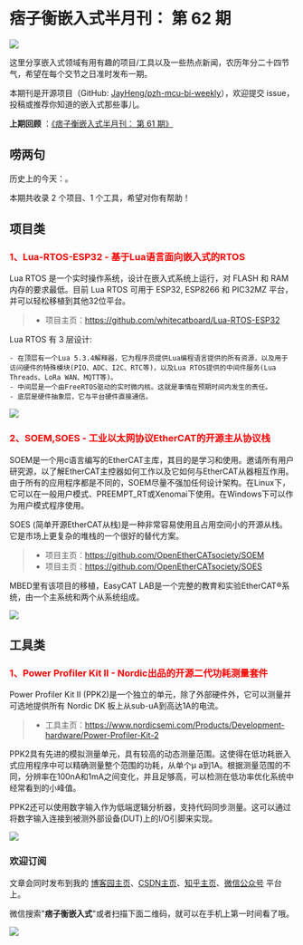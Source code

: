 # 痞子衡嵌入式半月刊： 第 62 期

![](http://henjay724.com/image/cnblogs/pzh_mcu_bi_weekly.PNG)

这里分享嵌入式领域有用有趣的项目/工具以及一些热点新闻，农历年分二十四节气，希望在每个交节之日准时发布一期。

本期刊是开源项目（GitHub: [JayHeng/pzh-mcu-bi-weekly](https://github.com/JayHeng/pzh-mcu-bi-weekly)），欢迎提交 issue，投稿或推荐你知道的嵌入式那些事儿。

**上期回顾** ：[《痞子衡嵌入式半月刊： 第 61 期》](https://www.cnblogs.com/henjay724/p/16690371.html)

## 唠两句

历史上的今天：。

本期共收录 2 个项目、1 个工具，希望对你有帮助！

## 项目类

### <font color="red">1、Lua-RTOS-ESP32 - 基于Lua语言面向嵌入式的RTOS</font>

Lua RTOS 是一个实时操作系统，设计在嵌入式系统上运行，对 FLASH 和 RAM 内存的要求最低。目前 Lua RTOS 可用于 ESP32, ESP8266 和 PIC32MZ 平台，并可以轻松移植到其他32位平台。  

> * 项目主页：https://github.com/whitecatboard/Lua-RTOS-ESP32

Lua RTOS 有 3 层设计:

```text
- 在顶层有一个Lua 5.3.4解释器，它为程序员提供Lua编程语言提供的所有资源，以及用于访问硬件的特殊模块(PIO、ADC、I2C、RTC等)，以及Lua RTOS提供的中间件服务(Lua Threads、LoRa WAN、MQTT等)。
- 中间层是一个由FreeRTOS驱动的实时微内核。这就是事情在预期时间内发生的责任。
- 底层是硬件抽象层，它与平台硬件直接通信。
```

![](http://henjay724.com/image/biweekly20220918/Lua-RTOS-ESP32.PNG)

### <font color="red">2、SOEM,SOES - 工业以太网协议EtherCAT的开源主从协议栈</font>

SOEM是一个用c语言编写的EtherCAT主库，其目的是学习和使用。邀请所有用户研究源，以了解EtherCAT主控器如何工作以及它如何与EtherCAT从器相互作用。由于所有的应用程序都是不同的，SOEM尽量不强加任何设计架构。在Linux下，它可以在一般用户模式、PREEMPT_RT或Xenomai下使用。在Windows下可以作为用户模式程序使用。    

SOES (简单开源EtherCAT从栈)是一种非常容易使用且占用空间小的开源从栈。它是市场上更复杂的堆栈的一个很好的替代方案。

> * 项目主页：https://github.com/OpenEtherCATsociety/SOEM
> * 项目主页：https://github.com/OpenEtherCATsociety/SOES

MBED里有该项目的移植，EasyCAT LAB是一个完整的教育和实验EtherCAT®系统，由一个主系统和两个从系统组成。

![](http://henjay724.com/image/biweekly20220918/SOEM-SOES.PNG)

## 工具类

### <font color="red">1、Power Profiler Kit II - Nordic出品的开源二代功耗测量套件</font>

Power Profiler Kit II (PPK2)是一个独立的单元，除了外部硬件外，它可以测量并可选地提供所有 Nordic DK 板上从sub-uA到高达1A的电流。    

> * 工具主页：https://www.nordicsemi.com/Products/Development-hardware/Power-Profiler-Kit-2

PPK2具有先进的模拟测量单元，具有较高的动态测量范围。这使得在低功耗嵌入式应用程序中可以精确测量整个范围的功耗，从单个μ a到1A。根据测量范围的不同，分辨率在100nA和1mA之间变化，并且足够高，可以检测在低功率优化系统中经常看到的小峰值。  

PPK2还可以使用数字输入作为低端逻辑分析器，支持代码同步测量。这可以通过将数字输入连接到被测外部设备(DUT)上的I/O引脚来实现。  

![](http://henjay724.com/image/biweekly20220918/Power-Profiler-Kit-II.PNG)

### 欢迎订阅

文章会同时发布到我的 [博客园主页](https://www.cnblogs.com/henjay724/)、[CSDN主页](https://blog.csdn.net/henjay724)、[知乎主页](https://www.zhihu.com/people/henjay724)、[微信公众号](http://weixin.sogou.com/weixin?type=1&query=痞子衡嵌入式) 平台上。

微信搜索"__痞子衡嵌入式__"或者扫描下面二维码，就可以在手机上第一时间看了哦。

![](http://henjay724.com/image/github/pzhMcu_qrcode_258x258.jpg)

